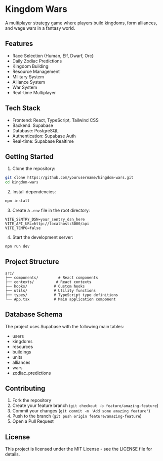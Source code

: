 # Kingdom Wars

A multiplayer strategy game where players build kingdoms, form alliances, and wage wars in a fantasy world.

## Features

- Race Selection (Human, Elf, Dwarf, Orc)
- Daily Zodiac Predictions
- Kingdom Building
- Resource Management
- Military System
- Alliance System
- War System
- Real-time Multiplayer

## Tech Stack

- Frontend: React, TypeScript, Tailwind CSS
- Backend: Supabase
- Database: PostgreSQL
- Authentication: Supabase Auth
- Real-time: Supabase Realtime

## Getting Started

1. Clone the repository:
```bash
git clone https://github.com/yourusername/kingdom-wars.git
cd kingdom-wars
```

2. Install dependencies:
```bash
npm install
```

3. Create a `.env` file in the root directory:
```env
VITE_SENTRY_DSN=your_sentry_dsn_here
VITE_API_URL=http://localhost:3000/api
VITE_TEMPO=false
```

4. Start the development server:
```bash
npm run dev
```

## Project Structure

```
src/
├── components/         # React components
├── contexts/          # React contexts
├── hooks/            # Custom hooks
├── utils/            # Utility functions
├── types/            # TypeScript type definitions
└── App.tsx           # Main application component
```

## Database Schema

The project uses Supabase with the following main tables:

- users
- kingdoms
- resources
- buildings
- units
- alliances
- wars
- zodiac_predictions

## Contributing

1. Fork the repository
2. Create your feature branch (`git checkout -b feature/amazing-feature`)
3. Commit your changes (`git commit -m 'Add some amazing feature'`)
4. Push to the branch (`git push origin feature/amazing-feature`)
5. Open a Pull Request

## License

This project is licensed under the MIT License - see the LICENSE file for details.
